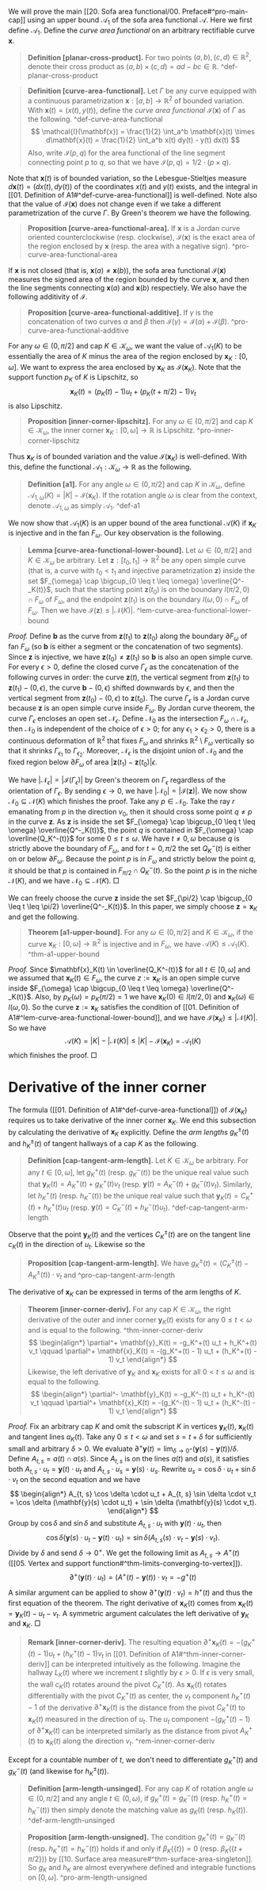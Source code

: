 We will prove the main [[20. Sofa area functional/00. Preface#^pro-main-cap]] using an upper bound $\mathcal{A}_1$ of the sofa area functional $\mathcal{A}$. Here we first define $\mathcal{A}_1$. Define the _curve area functional_ on an arbitrary rectifiable curve $\mathbf{x}$.

> __Definition [planar-cross-product].__ For two points $(a, b), (c, d) \in \mathbb{R}^2$, denote their cross product as $(a, b) \times (c, d) = ad - bc \in \mathbb{R}$. ^def-planar-cross-product

> __Definition [curve-area-functional].__ Let $\Gamma$ be any curve equipped with a continuous parametrization $\mathbf{x} : [a, b] \to \mathbb{R}^2$ of bounded variation. With $\mathbf{x}(t) = (x(t), y(t))$, define the _curve area functional_ $\mathcal{I}(\mathbf{x})$ of $\Gamma$ as the following. ^def-curve-area-functional
$$
\mathcal{I}(\mathbf{x}) = \frac{1}{2} \int_a^b \mathbf{x}(t) \times d\mathbf{x}(t) = \frac{1}{2} \int_a^b x(t) dy(t) - y(t) dx(t)
$$
> Also, write $\mathcal{I}(p, q)$ for the area functional of the line segment connecting point $p$ to $q$, so that we have $\mathcal{I}(p, q) = 1/2 \cdot (p \times q)$.

Note that $\mathbf{x}(t)$ is of bounded variation, so the Lebesgue-Stieltjes measure $d \mathbf{x}(t) = (dx(t), dy(t))$ of the coordinates $x(t)$ and $y(t)$ exists, and the integral in [[01. Definition of A1#^def-curve-area-functional]] is well-defined. Note also that the value of $\mathcal{I}(\mathbf{x})$ does not change even if we take a different parametrization of the curve $\Gamma$. By Green's theorem we have the following.

> __Proposition [curve-area-functional-area].__ If $\mathbf{x}$ is a Jordan curve oriented counterclockwise (resp. clockwise), $\mathcal{I}(\mathbf{x})$ is the exact area of the region enclosed by $\mathbf{x}$ (resp. the area with a negative sign). ^pro-curve-area-functional-area

If $\mathbf{x}$ is not closed (that is, $\mathbf{x}(a) \neq \mathbf{x}(b)$), the sofa area functional $\mathcal{I}(\mathbf{x})$ measures the signed area of the region bounded by the curve $\mathbf{x}$, and then the line segments connecting $\mathbf{x}(a)$ and $\mathbf{x}(b)$ respectiely. We also have the following additivity of $\mathcal{I}$.

> __Proposition [curve-area-functional-additive].__ If $\gamma$ is the concatenation of two curves $\alpha$ and $\beta$ then $\mathcal{I}(\gamma) = \mathcal{I}(\alpha) + \mathcal{I}(\beta)$. ^pro-curve-area-functional-additive

For any $\omega \in (0, \pi/2]$ and cap $K \in \mathcal{K}_\omega$, we want the value of $\mathcal{A}_1(K)$ to be essentially the area of $K$ minus the area of the region enclosed by $\mathbf{x}_K : [0, \omega]$. We want to express the area enclosed by $\mathbf{x}_K$ as $\mathcal{I}(\mathbf{x}_K)$. Note that the support function $p_K$ of $K$ is Lipschitz, so
$$
\mathbf{x}_K(t) = (p_K(t) - 1) u_t + (p_K(t + \pi/2) - 1) v_t
$$
is also Lipschitz.

> __Proposition [inner-corner-lipschitz].__ For any $\omega \in (0, \pi/2]$ and cap $K \in \mathcal{K}_\omega$, the inner corner $\mathbf{x}_K : [0, \omega] \to \mathbb{R}$ is Lipschitz. ^pro-inner-corner-lipschitz

Thus $\mathbf{x}_K$ is of bounded variation and the value $\mathcal{I}(\mathbf{x}_K)$ is well-defined. With this, define the functional $\mathcal{A}_1 : \mathcal{K}_\omega \to \mathbb{R}$ as the following.

> __Definition [a1].__ For any angle $\omega \in (0, \pi/2]$ and cap $K$ in $\mathcal{K}_\omega$, define $\mathcal{A}_{1, \omega}(K) = |K| - \mathcal{I}(\mathbf{x}_K)$. If the rotation angle $\omega$ is clear from the context, denote $\mathcal{A}_{1, \omega}$ as simply $\mathcal{A}_1$. ^def-a1

We now show that $\mathcal{A}_1(K)$ is an upper bound of the area functional $\mathcal{A}(K)$ if $\mathbf{x}_K$ is injective and in the fan $F_\omega$. Our key observation is the following.

> __Lemma [curve-area-functional-lower-bound].__ Let $\omega \in (0, \pi/2]$ and $K \in \mathcal{K}_{\omega}$ be arbitrary. Let $\mathbf{z} : [t_0, t_1] \to \mathbb{R}^2$ be any open simple curve (that is, a curve with $t_0 < t_1$ and injective parametrization $\mathbf{z}$) inside the set $F_{\omega} \cap \bigcup_{0 \leq t \leq \omega} \overline{Q^-_K(t)}$, such that the starting point $\mathbf{z}(t_0)$ is on the boundary $l(\pi/2, 0) \cap F_\omega$ of $F_\omega$, and the endpoint $\mathbf{z}(t_1)$ is on the boundary $l(\omega, 0) \cap F_\omega$ of $F_\omega$. Then we have $\mathcal{I}(\mathbf{z}) \leq |\mathcal{N}(K)|$. ^lem-curve-area-functional-lower-bound

_Proof._ Define $\mathbf{b}$ as the curve from $\mathbf{z}(t_1)$ to $\mathbf{z}(t_0)$ along the boundary $\partial F_\omega$ of fan $F_\omega$ (so $\mathbf{b}$ is either a segment or the concatenation of two segments). Since $\mathbf{z}$ is injective, we have $\mathbf{z}(t_0) \neq \mathbf{z}(t_1)$ so $\mathbf{b}$ is also an open simple curve. For every $\epsilon > 0$, define the closed curve $\Gamma_\epsilon$ as the concatenation of the following curves in order: the curve $\mathbf{z}(t)$, the vertical segment from $\mathbf{z}(t_1)$ to $\mathbf{z}(t_1) - (0, \epsilon)$, the curve $\mathbf{b} - (0, \epsilon)$ shifted downwards by $\epsilon$, and then the vertical segment from $\mathbf{z}(t_0) - (0, \epsilon)$ to $\mathbf{z}(t_0)$. The curve $\Gamma_{\epsilon}$ is a Jordan curve because $\mathbf{z}$ is an open simple curve inside $F_\omega$. By Jordan curve theorem, the curve $\Gamma_\epsilon$ encloses an open set $\mathcal{N}_\epsilon$. Define $\mathcal{N}_0$ as the intersection $F_{\omega} \cap \mathcal{N}_{\epsilon}$, then $\mathcal{N}_0$ is independent of the choice of $\epsilon > 0$; for any $\epsilon_1 > \epsilon_2 > 0$, there is a continuous deformation of $\mathbb{R}^2$ that fixes $F_\omega$ and shrinks $\mathbb{R}^2 \setminus F_\omega$ vertically so that it shrinks $\Gamma_{\epsilon_1}$ to $\Gamma_{\epsilon_2}$. Moreover, $\mathcal{N}_{\epsilon}$ is the disjoint union of $\mathcal{N}_0$ and the fixed region below $\partial F_\omega$ of area $\left| \mathbf{z}(t_1) - \mathbf{z}(t_0) \right| \epsilon$.

We have $\left| \mathcal{N}_\epsilon \right| = \left| \mathcal{I}(\Gamma_\epsilon) \right|$ by Green's theorem on $\Gamma_\epsilon$ regardless of the orientation of $\Gamma_\epsilon$. By sending $\epsilon \to 0$, we have $\left| \mathcal{N}_0 \right| = \left| \mathcal{I}(\mathbf{z}) \right|$. We now show $\mathcal{N}_0 \subseteq \mathcal{N}(K)$ which finishes the proof. Take any $p \in \mathcal{N}_0$. Take the ray $r$ emanating from $p$ in the direction $v_0$, then it should cross some point $q \neq p$ in the curve $\mathbf{z}$. As $\mathbf{z}$ is inside the set $F_{\omega} \cap \bigcup_{0 \leq t \leq \omega} \overline{Q^-_K(t)}$, the point $q$ is contained in $F_{\omega} \cap \overline{Q_K^-(t)}$ for some $0 \leq t \leq \omega$. We have $t \neq 0, \omega$ because $q$ is strictly above the boundary of $F_\omega$, and for $t=0, \pi/2$ the set $Q^-_K(t)$ is either on or below $\partial F_\omega$. Because the point $p$ is in $F_{\omega}$ and strictly below the point $q$, it should be that $p$ is contained in $F_{\pi/2} \cap Q_K^-(t)$. So the point $p$ is in the niche $\mathcal{N}(K)$, and we have $\mathcal{N}_0 \subseteq \mathcal{N}(K)$. □

We can freely choose the curve $\mathbf{z}$ inside the set $F_{\pi/2} \cap \bigcup_{0 \leq t \leq \pi/2} \overline{Q^-_K(t)}$. In this paper, we simply choose $\mathbf{z} = \mathbf{x}_K$ and get the following.

> __Theorem [a1-upper-bound].__ For any $\omega \in (0, \pi/2]$ and $K \in \mathcal{K}_{\omega}$, if the curve $\mathbf{x}_K : [0, \omega] \to \mathbb{R}^2$ is injective and in $F_\omega$, we have $\mathcal{A}(K) \leq \mathcal{A}_1(K)$. ^thm-a1-upper-bound

_Proof._ Since $\mathbf{x}_K(t) \in \overline{Q_K^-(t)}$ for all $t \in [0, \omega]$ and we assumed that $\mathbf{x}_K(t) \in F_\omega$, the curve $z := \mathbf{x}_K$ is an open simple curve inside $F_{\omega} \cap \bigcup_{0 \leq t \leq \omega} \overline{Q^-_K(t)}$. Also, by $p_K(\omega) = p_K(\pi/2) = 1$ we have $\mathbf{x}_K(0) \in l(\pi/2, 0)$ and $\mathbf{x}_K(\omega) \in l(\omega, 0)$. So the curve $\mathbf{z} := \mathbf{x}_K$ satisfies the condition of [[01. Definition of A1#^lem-curve-area-functional-lower-bound]], and we have $\mathcal{I}(\mathbf{x}_K) \leq |\mathcal{N}(K)|$. So we have 
$$
\mathcal{A}(K) = |K| - |\mathcal{N}(K)| \leq |K| - \mathcal{I}(\mathbf{x}_K) = \mathcal{A}_1(K)
$$
which finishes the proof. □

# Derivative of the inner corner

The formula ([[01. Definition of A1#^def-curve-area-functional]]) of $\mathcal{I}(\mathbf{x}_K)$ requires us to take derivative of the inner corner $\mathbf{x}_K$. We end this subsection by calculating the derivative of $\mathbf{x}_K$ explicitly. Define the _arm lengths_ $g_K^{\pm}(t)$ and $h_K^{\pm}(t)$ of tangent hallways of a cap $K$ as the following.

> __Definition [cap-tangent-arm-length].__ Let $K \in \mathcal{K}_\omega$ be arbitrary. For any $t \in [0, \omega]$, let $g_K^+(t)$ (resp. $g_K^-(t)$) be the unique real value such that $\mathbf{y}_K(t) = A^+_K(t) + g_K^+(t) v_t$ (resp. $\mathbf{y}(t) = A^-_K(t) + g_K^-(t) v_t$). Similarly, let $h_K^+(t)$ (resp. $h_K^-(t)$) be the unique real value such that $\mathbf{y}_K(t) = C^+_K(t) + h_K^+(t) u_t$ (resp. $\mathbf{y}(t) = C^-_K(t) + h_K^-(t) u_t$). ^def-cap-tangent-arm-length

Observe that the point $\mathbf{y}_K(t)$ and the vertices $C_K^{\pm}(t)$ are on the tangent line $c_K(t)$ in the direction of $u_t$. Likewise so the 

> __Proposition [cap-tangent-arm-length].__ We have $g_K^{\pm}(t) = \left( C_K^{\pm}(t) - A_K^{\pm}(t) \right) \cdot v_t$ and  ^pro-cap-tangent-arm-length

The derivative of $\mathbf{x}_K$ can be expressed in terms of the arm lengths of $K$.

> __Theorem [inner-corner-deriv].__ For any cap $K \in \mathcal{K}_\omega$, the right derivative of the outer and inner corner $\mathbf{y}_K(t)$ exists for any $0 \leq t < \omega$ and is equal to the following. ^thm-inner-corner-deriv
$$
\begin{align*}
	\partial^+ \mathbf{y}_K(t) = -g_K^+(t) u_t + h_K^+(t) v_t \qquad \partial^+ \mathbf{x}_K(t) = -(g_K^+(t) - 1) u_t + (h_K^+(t) - 1) v_t
\end{align*}
$$
> Likewise, the left derivative of $\mathbf{y}_K$ and $\mathbf{x}_K$ exists for all $0 < t \leq \omega$ and is equal to the following.
$$
\begin{align*}
	\partial^- \mathbf{y}_K(t) = -g_K^-(t) u_t + h_K^-(t) v_t \qquad \partial^+ \mathbf{x}_K(t) = -(g_K^-(t) - 1) u_t + (h_K^-(t) - 1) v_t
\end{align*}
$$

_Proof._ Fix an arbitrary cap $K$ and omit the subscript $K$ in vertices $\mathbf{y}_K(t)$, $\mathbf{x}_K(t)$ and tangent lines $a_K(t)$. Take any $0 \leq t < \omega$ and set $s = t + \delta$ for sufficiently small and arbitrary $\delta > 0$. We evaluate $\partial^+ \mathbf{y}(t) = \lim_{\delta \rightarrow 0^+}(\mathbf{y}(s) - \mathbf{y}(t)) / \delta$. Define $A_{t, s} = a(t) \cap a(s)$. Since $A_{t, s}$ is on the lines $a(t)$ and $a(s)$, it satisfies both $A_{t, s} \cdot u_t = \mathbf{y}(t) \cdot u_t$ and $A_{t, s} \cdot u_s = \mathbf{y}(s) \cdot u_s$. Rewrite $u_s = \cos \delta \cdot u_t + \sin \delta \cdot v_t$ on the second equation and we have
$$
\begin{align*}
	A_{t, s} \cos \delta \cdot u_t + A_{t, s} \sin \delta \cdot v_t =  	\cos \delta (\mathbf{y}(s) \cdot u_t) + \sin \delta (\mathbf{y}(s) \cdot v_t).
\end{align*}
$$
Group by $\cos \delta$ and $\sin \delta$ and substitute $A_{t, s} \cdot u_t$ with $\mathbf{y}(t) \cdot u_t$, then
$$ \cos \delta (\mathbf{y}(s) \cdot u_t - \mathbf{y}(t) \cdot u_t)
	= \sin \delta (A_{t, s}  (s) \cdot v_t - \mathbf{y}(s) \cdot v_t) .
	$$
Divide by $\delta$ and send $\delta \to 0^+$. We get the following limit as $A_{t, s} \to A^+(t)$ ([[05. Vertex and support function#^thm-limits-converging-to-vertex]]).
$$ \partial^+ (\mathbf{y}(t) \cdot u_t)  = (A^+(t) - \mathbf{y}(t)) \cdot v_t = - g^+(t)$$
A similar argument can be applied to show $\partial^+ (\mathbf{y}(t) \cdot v_t) = h^+(t)$ and thus the first equation of the theorem. The right derivative of $\mathbf{x}_K(t)$ comes from $\mathbf{x}_K(t) = \mathbf{y}_K(t) - u_t - v_t$. A symmetric argument calculates the left derivative of $\mathbf{y}_K$ and $\mathbf{x}_K$. □

> __Remark [inner-corner-deriv].__ The resulting equation $\partial^+ \mathbf{x}_K(t) = -(g_K^+(t) - 1) u_t + (h_K^+(t) - 1) v_t$ in [[01. Definition of A1#^thm-inner-corner-deriv]] can be interpreted intuitively as the following. Imagine the hallway $L_K(t)$ where we increment $t$ slightly by $\epsilon > 0$. If $\epsilon$ is very small, the wall $c_K(t)$ rotates around the pivot $C_K^+(t)$. As $\mathbf{x}_K(t)$ rotates differentially with the pivot $C_K^+(t)$ as center, the $v_t$ component $h_K^+(t) - 1$ of the derivative $\partial^+ \mathbf{x}_K(t)$ is the distance from the pivot $C_K^+(t)$ to $\mathbf{x}_K(t)$ measured in the direction of $u_t$. The $u_t$ component $-(g_K^+(t) - 1)$ of $\partial^+ \mathbf{x}_K(t)$ can be interpreted similarly as the distance from pivot $A^+_K(t)$ to $\mathbf{x}_K(t)$ along the direction $v_t$. ^rem-inner-corner-deriv

Except for a countable number of $t$, we don't need to differentiate $g_K^+(t)$ and $g_K^-(t)$ (and likewise for $h_K^{\pm}(t)$).

> __Definition [arm-length-unsinged].__ For any cap $K$ of rotation angle $\omega \in (0, \pi/2]$ and any angle $t \in (0, \omega)$, if $g_K^+(t) = g_K^-(t)$ (resp. $h_K^+(t) = h_K^-(t)$) then simply denote the matching value as $g_K(t)$ (resp. $h_K(t)$). ^def-arm-length-unsinged

> __Proposition [arm-length-unsigned].__ The condition $g_K^+(t) = g_K^-(t)$ (resp. $h_K^+(t) = h_K^-(t)$) holds if and only if $\beta_K(\left\{ t \right\}) = 0$ (resp. $\beta_K(\left\{ t + \pi/2 \right\})$) by [[10. Surface area measure#^thm-surface-area-singleton]]. So $g_K$ and $h_K$ are almost everywhere defined and integrable functions on $[0, \omega]$. ^pro-arm-length-unsigned